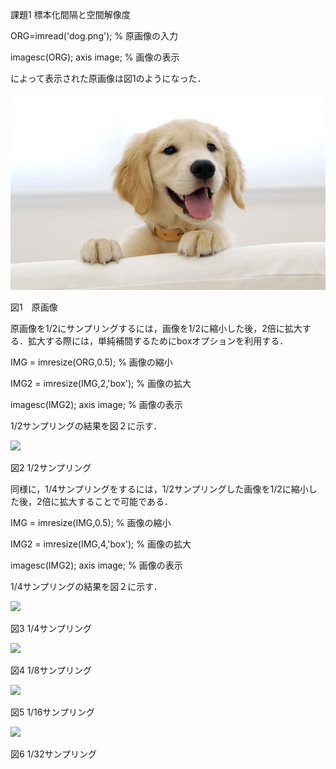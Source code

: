 
課題1 標本化間隔と空間解像度


ORG=imread('dog.png'); % 原画像の入力

imagesc(ORG); axis image; % 画像の表示

によって表示された原画像は図1のようになった．

![](https://github.com/zakoji/gazousyori-repot/blob/master/image/dog.jpg)

図1　原画像

原画像を1/2にサンプリングするには，画像を1/2に縮小した後，2倍に拡大する．拡大する際には，単純補間するためにboxオプションを利用する．

IMG = imresize(ORG,0.5); % 画像の縮小

IMG2 = imresize(IMG,2,'box'); % 画像の拡大

imagesc(IMG2); axis image; % 画像の表示

1/2サンプリングの結果を図２に示す．

![](https://github.com/zakoji/gazousyori-repot/blob/master/image/dog1-1.jpg)

図2 1/2サンプリング

同様に，1/4サンプリングをするには，1/2サンプリングした画像を1/2に縮小した後，2倍に拡大することで可能である．

IMG = imresize(IMG,0.5); % 画像の縮小

IMG2 = imresize(IMG,4,'box'); % 画像の拡大

imagesc(IMG2); axis image; % 画像の表示

1/4サンプリングの結果を図２に示す．

![](https://github.com/zakoji/gazousyori-repot/blob/master/image/dog1-2.jpg)

図3 1/4サンプリング

![](https://github.com/zakoji/gazousyori-repot/blob/master/image/dog1-3.jpg)

図4 1/8サンプリング

![](https://github.com/zakoji/gazousyori-repot/blob/master/image/dog1-4.jpg)

図5 1/16サンプリング

![](https://github.com/zakoji/gazousyori-repot/blob/master/image/dog1-5.jpg)

図6 1/32サンプリング
